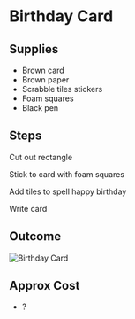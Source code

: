 # Birthday Card

## Supplies

- Brown card
- Brown paper
- Scrabble tiles stickers
- Foam squares
- Black pen

## Steps

Cut out rectangle

Stick to card with foam squares

Add tiles to spell happy birthday

Write card

## Outcome

![Birthday Card](images/birthdaycard.jpeg "Birthday Card")

<!-- ### Stages -->

<!-- ![Stage 1](images/stage1.jpeg "Stage 1") -->

## Approx Cost

- ?

<!-- ## Inspired -->
